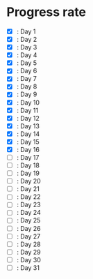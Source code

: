 # Progress rate

- [x] : Day 1
- [x] : Day 2
- [x] : Day 3
- [x] : Day 4
- [x] : Day 5
- [x] : Day 6
- [x] : Day 7
- [x] : Day 8
- [x] : Day 9
- [x] : Day 10
- [x] : Day 11
- [x] : Day 12
- [x] : Day 13
- [x] : Day 14
- [x] : Day 15
- [x] : Day 16
- [ ] : Day 17
- [ ] : Day 18
- [ ] : Day 19
- [ ] : Day 20
- [ ] : Day 21
- [ ] : Day 22
- [ ] : Day 23
- [ ] : Day 24
- [ ] : Day 25
- [ ] : Day 26
- [ ] : Day 27
- [ ] : Day 28
- [ ] : Day 29
- [ ] : Day 30
- [ ] : Day 31
